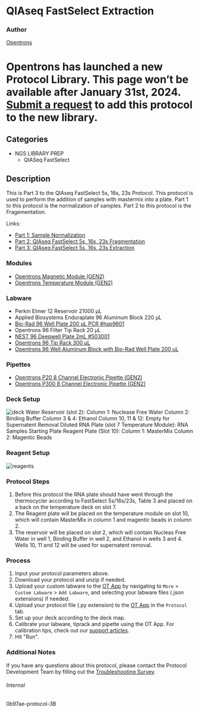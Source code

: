 # QIAseq FastSelect Extraction


### Author
[Opentrons](https://opentrons.com/)



# Opentrons has launched a new Protocol Library. This page won’t be available after January 31st, 2024. [Submit a request](https://docs.google.com/forms/d/e/1FAIpQLSdYYp9QCKow4nn0KlCVsMS3HX0eJ0N9O7-erajKvcpT0lWbSg/viewform) to add this protocol to the new library.

## Categories
* NGS LIBRARY PREP
	* QIASeq FastSelect


## Description
This is Part 3 to the QIAseq FastSelect 5s, 16s, 23s Protocol. This protocol is used to perform the addition of samples with mastermix into a plate.
Part 1 to this protocol is the normalization of samples.
Part 2 to this protocol is the Fragementation.

Links:
* [Part 1: Sample Normalization](http://protocols.opentrons.com/protocol/0b97ae)
* [Part 2: QIAseq FastSelect 5s, 16s, 23s Fragmentation](http://protocols.opentrons.com/protocol/0b97ae-protocol-2B)
* [Part 3: QIAseq FastSelect 5s, 16s, 23s Extraction](http://protocols.opentrons.com/protocol/0b97ae-protocol-3B)


### Modules
* [Opentrons Magnetic Module (GEN2)](https://shop.opentrons.com/magnetic-module-gen2/)
* [Opentrons Temperature Module (GEN2)](https://shop.opentrons.com/temperature-module-gen2/)


### Labware
* Perkin Elmer 12 Reservoir 21000 µL
* Applied Biosystems Enduraplate 96 Aluminum Block 220 µL
* [Bio-Rad 96 Well Plate 200 µL PCR #hsp9601](http://www.bio-rad.com/en-us/sku/hsp9601-hard-shell-96-well-pcr-plates-low-profile-thin-wall-skirted-white-clear?ID=hsp9601)
* Opentrons 96 Filter Tip Rack 20 µL
* [NEST 96 Deepwell Plate 2mL #503001](http://www.cell-nest.com/page94?product_id=101&_l=en)
* [Opentrons 96 Tip Rack 300 µL](https://shop.opentrons.com/collections/opentrons-tips/products/opentrons-300ul-tips)
* [Opentrons 96 Well Aluminum Block with Bio-Rad Well Plate 200 µL](https://shop.opentrons.com/collections/hardware-modules/products/aluminum-block-set)


### Pipettes
* [Opentrons P20 8 Channel Electronic Pipette (GEN2)](https://shop.opentrons.com/8-channel-electronic-pipette/)
* [Opentrons P300 8 Channel Electronic Pipette (GEN2)](https://shop.opentrons.com/8-channel-electronic-pipette/)


### Deck Setup
![deck](https://opentrons-protocol-library-website.s3.amazonaws.com/custom-README-images/0b97ae/deck.jpg)
Water Reservoir (slot 2):
	Column 1: Nuclease Free Water
	Column 2: Binding Buffer
	Column 3 & 4: Ethanol
	Column 10, 11 & 12: Empty for Supernatent Removal
Diluted RNA Plate (slot 7 Temperature Module):
	RNA Samples Starting Plate
Reagent Plate (Slot 10):
	Column 1: MasterMix
	Column 2: Magentic Beads

### Reagent Setup
![reagents](https://opentrons-protocol-library-website.s3.amazonaws.com/custom-README-images/0b97ae/reagents.jpg)


### Protocol Steps
1. Before this protocol the RNA plate should have went through the thermocycler according to FastSelect 5s/16s/23s, Table 3 and placed on a back on the temperature deck on slot 7.
2. The Reagent plate will be placed on the temperature module on slot 10, which will contain MasterMix in column 1 and magentic beads in column 2.
3. The reservoir will be placed on slot 2, which will contain Nucleas Free Water in well 1, Binding Buffer in well 2, and Ethanol in wells 3 and 4. Wells 10, 11 and 12 will be used for supernatent removal.



### Process
1. Input your protocol parameters above.
2. Download your protocol and unzip if needed.
3. Upload your custom labware to the [OT App](https://opentrons.com/ot-app) by navigating to `More` > `Custom Labware` > `Add Labware`, and selecting your labware files (.json extensions) if needed.
4. Upload your protocol file (.py extension) to the [OT App](https://opentrons.com/ot-app) in the `Protocol` tab.
5. Set up your deck according to the deck map.
6. Calibrate your labware, tiprack and pipette using the OT App. For calibration tips, check out our [support articles](https://support.opentrons.com/en/collections/1559720-guide-for-getting-started-with-the-ot-2).
7. Hit "Run".


### Additional Notes
If you have any questions about this protocol, please contact the Protocol Development Team by filling out the [Troubleshooting Survey](https://protocol-troubleshooting.paperform.co/).


###### Internal
0b97ae-protocol-3B
